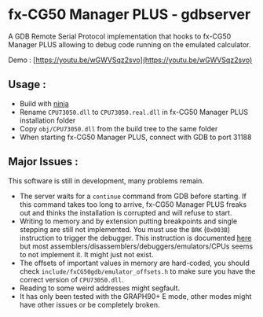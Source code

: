 # fx-CG50 Manager PLUS - gdbserver

A GDB Remote Serial Protocol implementation that hooks to fx-CG50 Manager PLUS allowing to debug code running on the emulated calculator.

Demo : [https://youtu.be/wGWVSqz2svo](https://youtu.be/wGWVSqz2svo)

## Usage :
* Build with [ninja](https://ninja-build.org/)
* Rename `CPU73050.dll` to `CPU73050.real.dll` in fx-CG50 Manager PLUS installation folder
* Copy `obj/CPU73050.dll` from the build tree to the same folder
* When starting fx-CG50 Manager PLUS, connect with GDB to port 31188

## Major Issues :
This software is still in development, many problems remain.
* The server waits for a `continue` command from GDB before starting. If this command takes too long to arrive, fx-CG50 Manager PLUS freaks out and thinks the installation is corrupted and will refuse to start.
* Writing to memory and by extension putting breakpoints and single stepping are still not implemented. You must use the `BRK` (`0x003B`) instruction to trigger the debugger. This instruction is documented [here](https://www.st.com/resource/en/user_manual/cd00147165-sh-4-32-bit-cpu-core-architecture-stmicroelectronics.pdf) but most assemblers/disassemblers/debuggers/emulators/CPUs seems to not implement it. It might just not exist.
* The offsets of important values in memory are hard-coded, you should check `include/fxCG50gdb/emulator_offsets.h` to make sure you have the correct version of `CPU73050.dll`.
* Reading to some weird addresses might segfault.
* It has only been tested with the GRAPH90+ E mode, other modes might have other issues or be completely broken.
